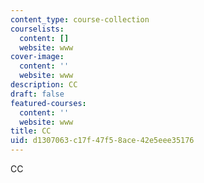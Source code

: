 ```yaml
---
content_type: course-collection
courselists:
  content: []
  website: www
cover-image:
  content: ''
  website: www
description: CC
draft: false
featured-courses:
  content: ''
  website: www
title: CC
uid: d1307063-c17f-47f5-8ace-42e5eee35176
---
```

CC